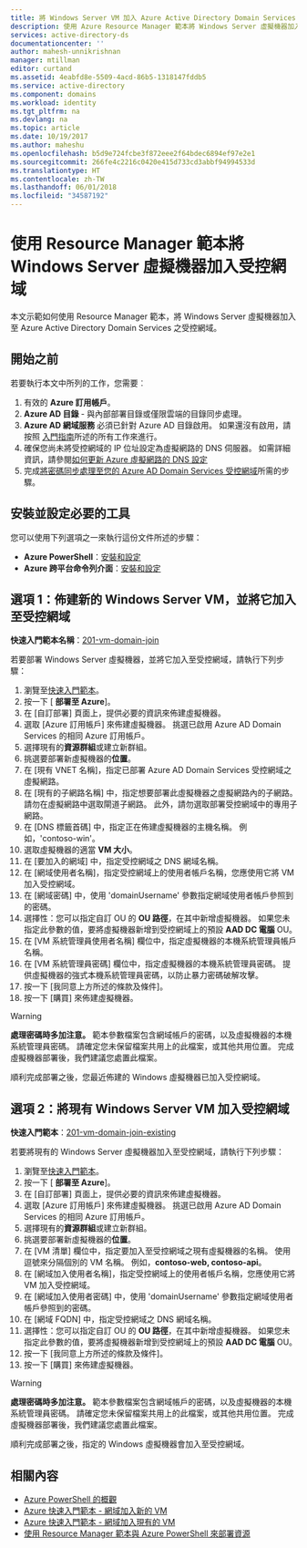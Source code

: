 ```yaml
---
title: 將 Windows Server VM 加入 Azure Active Directory Domain Services | Microsoft Docs
description: 使用 Azure Resource Manager 範本將 Windows Server 虛擬機器加入受控網域。
services: active-directory-ds
documentationcenter: ''
author: mahesh-unnikrishnan
manager: mtillman
editor: curtand
ms.assetid: 4eabfd8e-5509-4acd-86b5-1318147fddb5
ms.service: active-directory
ms.component: domains
ms.workload: identity
ms.tgt_pltfrm: na
ms.devlang: na
ms.topic: article
ms.date: 10/19/2017
ms.author: maheshu
ms.openlocfilehash: b5d9e724fcbe3f872eee2f64bdec6894ef97e2e1
ms.sourcegitcommit: 266fe4c2216c0420e415d733cd3abbf94994533d
ms.translationtype: HT
ms.contentlocale: zh-TW
ms.lasthandoff: 06/01/2018
ms.locfileid: "34587192"
---
```

# <a name="join-a-windows-server-virtual-machine-to-a-managed-domain-using-a-resource-manager-template"></a>使用 Resource Manager 範本將 Windows Server 虛擬機器加入受控網域
本文示範如何使用 Resource Manager 範本，將 Windows Server 虛擬機器加入至 Azure Active Directory Domain Services 之受控網域。

## <a name="before-you-begin"></a>開始之前
若要執行本文中所列的工作，您需要︰
1. 有效的 **Azure 訂用帳戶**。
2. **Azure AD 目錄** - 與內部部署目錄或僅限雲端的目錄同步處理。
3. **Azure AD 網域服務** 必須已針對 Azure AD 目錄啟用。 如果還沒有啟用，請按照 [入門指南](active-directory-ds-getting-started.md)所述的所有工作來進行。
4. 確保您尚未將受控網域的 IP 位址設定為虛擬網路的 DNS 伺服器。 如需詳細資訊，請參閱[如何更新 Azure 虛擬網路的 DNS 設定](active-directory-ds-getting-started-dns.md)
5. 完成[將密碼同步處理至您的 Azure AD Domain Services 受控網域](active-directory-ds-getting-started-password-sync.md)所需的步驟。


## <a name="install-and-configure-required-tools"></a>安裝並設定必要的工具
您可以使用下列選項之一來執行這份文件所述的步驟：
* **Azure PowerShell**：[安裝和設定](https://azure.microsoft.com/documentation/articles/powershell-install-configure/)
* **Azure 跨平台命令列介面**：[安裝和設定](https://azure.microsoft.com/documentation/articles/xplat-cli-install/)


## <a name="option-1-provision-a-new-windows-server-vm-and-join-it-to-a-managed-domain"></a>選項 1：佈建新的 Windows Server VM，並將它加入至受控網域
**快速入門範本名稱**：[201-vm-domain-join](https://azure.microsoft.com/resources/templates/201-vm-domain-join/)

若要部署 Windows Server 虛擬機器，並將它加入至受控網域，請執行下列步驟：
1. 瀏覽至[快速入門範本](https://azure.microsoft.com/resources/templates/201-vm-domain-join/)。
2. 按一下 [ **部署至 Azure**]。
3. 在 [自訂部署] 頁面上，提供必要的資訊來佈建虛擬機器。
4. 選取 [Azure 訂用帳戶] 來佈建虛擬機器。 挑選已啟用 Azure AD Domain Services 的相同 Azure 訂用帳戶。
5. 選擇現有的**資源群組**或建立新群組。
6. 挑選要部署新虛擬機器的**位置**。
7. 在 [現有 VNET 名稱]，指定已部署 Azure AD Domain Services 受控網域之虛擬網路。
8. 在 [現有的子網路名稱] 中，指定想要部署此虛擬機器之虛擬網路內的子網路。 請勿在虛擬網路中選取閘道子網路。 此外，請勿選取部署受控網域中的專用子網路。
9. 在 [DNS 標籤首碼] 中，指定正在佈建虛擬機器的主機名稱。 例如，'contoso-win'。
10. 選取虛擬機器的適當 **VM 大小**。
11. 在 [要加入的網域] 中，指定受控網域之 DNS 網域名稱。
12. 在 [網域使用者名稱]，指定受控網域上的使用者帳戶名稱，您應使用它將 VM 加入受控網域。
13. 在 [網域密碼] 中，使用 'domainUsername' 參數指定網域使用者帳戶參照到的密碼。
14. 選擇性：您可以指定自訂 OU 的 **OU 路徑**，在其中新增虛擬機器。 如果您未指定此參數的值，要將虛擬機器新增到受控網域上的預設 **AAD DC 電腦** OU。
15. 在 [VM 系統管理員使用者名稱] 欄位中，指定虛擬機器的本機系統管理員帳戶名稱。
16. 在 [VM 系統管理員密碼] 欄位中，指定虛擬機器的本機系統管理員密碼。 提供虛擬機器的強式本機系統管理員密碼，以防止暴力密碼破解攻擊。
17. 按一下 [我同意上方所述的條款及條件]。
18. 按一下 [購買] 來佈建虛擬機器。

> [!WARNING]
> **處理密碼時多加注意。**
> 範本參數檔案包含網域帳戶的密碼，以及虛擬機器的本機系統管理員密碼。 請確定您未保留檔案共用上的此檔案，或其他共用位置。 完成虛擬機器部署後，我們建議您處置此檔案。
>

順利完成部署之後，您最近佈建的 Windows 虛擬機器已加入受控網域。


## <a name="option-2-join-an-existing-windows-server-vm-to-a-managed-domain"></a>選項 2：將現有 Windows Server VM 加入受控網域
**快速入門範本**：[201-vm-domain-join-existing](https://azure.microsoft.com/resources/templates/201-vm-domain-join-existing/)

若要將現有的 Windows Server 虛擬機器加入至受控網域，請執行下列步驟：
1. 瀏覽至[快速入門範本](https://azure.microsoft.com/resources/templates/201-vm-domain-join-existing/)。
2. 按一下 [ **部署至 Azure**]。
3. 在 [自訂部署] 頁面上，提供必要的資訊來佈建虛擬機器。
4. 選取 [Azure 訂用帳戶] 來佈建虛擬機器。 挑選已啟用 Azure AD Domain Services 的相同 Azure 訂用帳戶。
5. 選擇現有的**資源群組**或建立新群組。
6. 挑選要部署新虛擬機器的**位置**。
7. 在 [VM 清單] 欄位中，指定要加入至受控網域之現有虛擬機器的名稱。 使用逗號來分隔個別的 VM 名稱。 例如，**contoso-web, contoso-api**。
8. 在 [網域加入使用者名稱]，指定受控網域上的使用者帳戶名稱，您應使用它將 VM 加入受控網域。
9. 在 [網域加入使用者密碼] 中，使用 'domainUsername' 參數指定網域使用者帳戶參照到的密碼。
10. 在 [網域 FQDN] 中，指定受控網域之 DNS 網域名稱。
11. 選擇性：您可以指定自訂 OU 的 **OU 路徑**，在其中新增虛擬機器。 如果您未指定此參數的值，要將虛擬機器新增到受控網域上的預設 **AAD DC 電腦** OU。
12. 按一下 [我同意上方所述的條款及條件]。
13. 按一下 [購買] 來佈建虛擬機器。

> [!WARNING]
> **處理密碼時多加注意。**
> 範本參數檔案包含網域帳戶的密碼，以及虛擬機器的本機系統管理員密碼。 請確定您未保留檔案共用上的此檔案，或其他共用位置。 完成虛擬機器部署後，我們建議您處置此檔案。
>

順利完成部署之後，指定的 Windows 虛擬機器會加入至受控網域。


## <a name="related-content"></a>相關內容
* [Azure PowerShell 的概觀](https://docs.microsoft.com/powershell/azure/overview?view=azurermps-4.4.0)
* [Azure 快速入門範本 - 網域加入新的 VM](https://azure.microsoft.com/resources/templates/201-vm-domain-join/)
* [Azure 快速入門範本 - 網域加入現有的 VM](https://azure.microsoft.com/resources/templates/201-vm-domain-join-existing/)
* [使用 Resource Manager 範本與 Azure PowerShell 來部署資源](../azure-resource-manager/resource-group-template-deploy.md)
